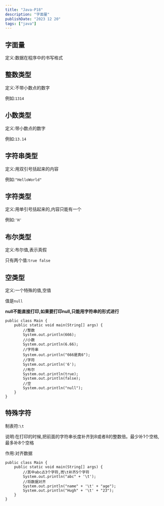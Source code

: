 ```yaml
---
title: "Java-P18"
description: "字面量"
publishDate: "2023 12 20"
tags: ["java"]
---
```


## 字面量
定义:数据在程序中的书写格式

## 整数类型
定义:不带小数点的数字

例如:`1314`

## 小数类型
定义:带小数点的数字

例如:`13.14`

## 字符串类型
定义:用双引号括起来的内容

例如:`"HelloWorld"`

## 字符类型
定义:用单引号括起来的,内容只能有一个

例如:`'H'`

## 布尔类型
定义:布尔值,表示真假

只有两个值:`true false`

## 空类型
定义:一个特殊的值,空值

值是`null`

**null不能直接打印,如果要打印null,只能用字符串的形式进行**

```
public class Main {
    public static void main(String[] args) {
        //整数
        System.out.println(666);
        //小数
        System.out.println(6.66);
        //字符串
        System.out.println("666是真6");
        //字符
        System.out.println('6');
        //布尔
        System.out.println(true);
        System.out.println(false);
        //空
        System.out.println("null");
    }
}
```

## 特殊字符
制表符:`\t`

说明:在打印的时候,把前面的字符串长度补齐到8或者8的整数倍。最少补1个空格,最多补8个空格

作用:对齐数据

```
public class Main {
    public static void main(String[] args) {
        //其中abc占3个字符,而\t补齐5个字符
        System.out.println("abc" + '\t');
        //将数据对齐
        System.out.println("name" + '\t' + "age");
        System.out.println("Hugh" + '\t' + "23");
    }
}
```